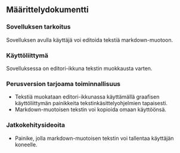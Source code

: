 ## Määrittelydokumentti
 
### Sovelluksen tarkoitus
Sovelluksen avulla käyttäjä voi editoida tekstiä markdown-muotoon.

### Käyttöliittymä
Sovelluksessa on editori-ikkuna tekstin muokkausta varten.

### Perusversion tarjoama toiminnallisuus
- Tekstiä muokataan editori-ikkunassa käyttämällä graafisen käyttöliittymän painikkeita tekstinkäsittelyohjelmien tapaisesti.
- Markdown-muotoisen tekstin voi kopioida omaan käyttöönsä.

### Jatkokehitysideoita
- Painike, jolla markdown-muotoisen tekstin voi tallentaa käyttäjän koneelle.
